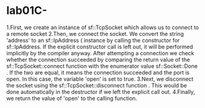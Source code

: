 # lab01C-
1.First, we create an instance of sf::TcpSocket  which allows us to connect to a remote socket
2.Then, we connect the socket. We convert the string 'address' to an sf::IpAddress ( instance by calling the constructor for sf::IpAddress. If the explicit constructor call is left out, it will be performed implicitly by the compiler anyway. After attempting a connection we check whether the connection succeeded by comparing the return value of the sf::TcpSocket::connect function  with the enumerator value sf::Socket::Done . If the two are equal, it means the connection succeeded and the port is open. In this case, the variable 'open' is set to true.
3.Next, we disconnect the socket using the sf::TcpSocket::disconnect function . This would be done automatically in the destructor if we left the explicit call out.
4.Finally, we return the value of 'open' to the calling function.
